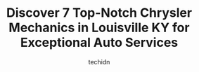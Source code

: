 ---
layout: ampstory
image: https://images.unsplash.com/photo-1567808291548-fc3ee04dbcf0?ixlib=rb-4.0.3&ixid=MnwxMjA3fDB8MHxwaG90by1wYWdlfHx8fGVufDB8fHx8&auto=format&fit=crop&w=640&h=853&q=80
author: techidn
featured: false
description: When it comes to maintaining and repairing your vehicle in Louisville KY, USA, you deserve nothing but the best. Thats why the 7 best Chrysler Mechanic in the area are here to offer their e
title: Discover 7 Top-Notch Chrysler Mechanics in Louisville KY for Exceptional Auto Services
cover:
   title: Discover 7 Top-Notch Chrysler Mechanics in Louisville KY for Exceptional Auto Services
   subtitle: Rickpate
   background: https://images.unsplash.com/photo-1567808291548-fc3ee04dbcf0?ixlib=rb-4.0.3&ixid=MnwxMjA3fDB8MHxwaG90by1wYWdlfHx8fGVufDB8fHx8&auto=format&fit=crop&w=640&h=853&q=80

pages: 
 - layout: thirds
   top: <h1>#1 GermanTech MotorWorks, LLC</h1>
   bottom: "<p>We recently moved to Louisville and I was looking for a service shop for my classic Mercedes. This shop is fantastic, reasonably priced, great service and communication d</p>"
   background: https://www.knot35.com/toplist/wp-content/uploads/2023/06/best-chrysler-mechanic-1-in-louisville-ky-1685839445.jpeg
   backgroundblur: true
 - layout: thirds
   top: <h1>#2 SMI Automotive Service</h1>
   bottom: "<p>280 N Hubbards Ln, Louisville, KY 40207, United States</p>"
   background: https://www.knot35.com/toplist/wp-content/uploads/2023/06/best-chrysler-mechanic-2-in-louisville-ky-1685839445.jpeg
   cta:
      link: https://www.knot35.com/toplist/discover-7-top-notch-chrysler-mechanics-in-louisville-ky-for-exceptional-auto-services/
      text: Discover 7 Top-Notch Chrysler Mechanics in Louisville KY for Exceptional Auto Services
 - layout: thirds
   top: <h1>#3 Louisville Automotive Shop</h1>
   bottom: "<p>4409 Bardstown Rd, Louisville, KY 40218, United States</p>"
   background: https://www.knot35.com/toplist/wp-content/uploads/2023/06/best-chrysler-mechanic-3-in-louisville-ky-1685839446.jpeg
   cta:
      link: https://www.knot35.com/toplist/discover-7-top-notch-chrysler-mechanics-in-louisville-ky-for-exceptional-auto-services/
      text: Discover 7 Top-Notch Chrysler Mechanics in Louisville KY for Exceptional Auto Services
 - layout: thirds
   top: <h1>#4 Springdale Automotive Centers</h1>
   bottom: "<p>8005 Brownsboro Rd, Louisville, KY 40241, United States</p>"
   background: https://images.unsplash.com/photo-1547366785-564103df7e13?ixlib=rb-4.0.3&ixid=MnwxMjA3fDB8MHxwaG90by1wYWdlfHx8fGVufDB8fHx8&auto=format&fit=crop&w=640&h=853&q=80
   cta:
      link: https://www.knot35.com/toplist/discover-7-top-notch-chrysler-mechanics-in-louisville-ky-for-exceptional-auto-services/
      text: Discover 7 Top-Notch Chrysler Mechanics in Louisville KY for Exceptional Auto Services
 - layout: thirds
   top: <h1>#5 Kenny Jones Automotive Inc</h1>
   bottom: "<p>2321 Watterson Trail, Louisville, KY 40299, United States</p>"
   background: https://images.unsplash.com/photo-1618005182384-a83a8bd57fbe?ixlib=rb-4.0.3&ixid=MnwxMjA3fDB8MHxwaG90by1wYWdlfHx8fGVufDB8fHx8&auto=format&fit=crop&w=640&h=853&q=80
   cta:
      link: https://www.knot35.com/toplist/discover-7-top-notch-chrysler-mechanics-in-louisville-ky-for-exceptional-auto-services/
      text: Discover 7 Top-Notch Chrysler Mechanics in Louisville KY for Exceptional Auto Services
 - layout: thirds
   top: <h1>#6 Overley Automotive</h1>
   bottom: "<p>3800 Fern Valley Rd, Louisville, KY 40219, United States</p>"
   background: https://images.unsplash.com/photo-1567095761054-7a02e69e5c43?ixlib=rb-4.0.3&ixid=MnwxMjA3fDB8MHxwaG90by1wYWdlfHx8fGVufDB8fHx8&auto=format&fit=crop&w=640&h=853&q=80
   cta:
      link: https://www.knot35.com/toplist/discover-7-top-notch-chrysler-mechanics-in-louisville-ky-for-exceptional-auto-services/
      text: Discover 7 Top-Notch Chrysler Mechanics in Louisville KY for Exceptional Auto Services
 - layout: thirds
   top: <h1>#7 Pruitts Automotive</h1>
   bottom: "<p>3795 Lexington Rd, Louisville, KY 40207, United States</p>"
   background: https://images.unsplash.com/photo-1531169509526-f8f1fdaa4a67?ixlib=rb-4.0.3&ixid=MnwxMjA3fDB8MHxwaG90by1wYWdlfHx8fGVufDB8fHx8&auto=format&fit=crop&w=640&h=853&q=80
   cta:
      link: https://www.knot35.com/toplist/discover-7-top-notch-chrysler-mechanics-in-louisville-ky-for-exceptional-auto-services/
      text: Discover 7 Top-Notch Chrysler Mechanics in Louisville KY for Exceptional Auto Services
 - layout: thirds
   middle: Continue reading...
   background: https://images.unsplash.com/photo-1604871000636-074fa5117945?ixlib=rb-4.0.3&ixid=MnwxMjA3fDB8MHxwaG90by1wYWdlfHx8fGVufDB8fHx8&auto=format&fit=crop&w=640&h=853&q=80
   cta:
      link: https://www.knot35.com/toplist/discover-7-top-notch-chrysler-mechanics-in-louisville-ky-for-exceptional-auto-services/
      text: Discover 7 Top-Notch Chrysler Mechanics in Louisville KY for Exceptional Auto Services
      
---